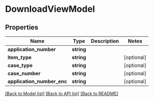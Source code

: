 # DownloadViewModel

## Properties
Name | Type | Description | Notes
------------ | ------------- | ------------- | -------------
**application_number** | **string** |  | 
**item_type** | **string** |  | [optional] 
**case_type** | **string** |  | [optional] 
**case_number** | **string** |  | [optional] 
**application_number_enc** | **string** |  | [optional] 

[[Back to Model list]](../README.md#documentation-for-models) [[Back to API list]](../README.md#documentation-for-api-endpoints) [[Back to README]](../README.md)


